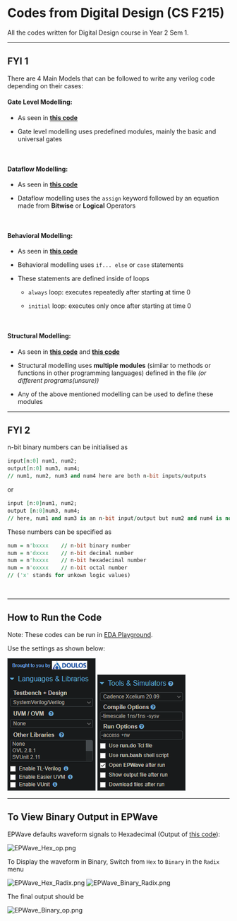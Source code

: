 # Codes from Digital Design (CS F215)

All the codes written for Digital Design course in Year 2 Sem 1.

---

## FYI 1

There are 4 Main Models that can be followed to write any verilog code depending on their cases:

#### Gate Level Modelling:

- As seen in [**this code**](https://github.com/joejo-joestar/uni-codes/blob/main/Year%202/Digital%20Design/Lab%20Codes%20%5BExpt%20Progs%5D/Expt03/R1_Ckt_GateModelling.sv)

- Gate level modelling uses predefined modules, mainly the basic and universal gates

<br>

#### Dataflow Modelling:

- As seen in [**this code**](https://github.com/joejo-joestar/uni-codes/blob/main/Year%202/Digital%20Design/Lab%20Codes%20%5BAssignment%20Progs%5D/Expt03/E03_Q2_Eqn_Ckt_Dataflow.sv)

- Dataflow modelling uses the `assign` keyword followed by an equation made from **Bitwise** or **Logical** Operators

<br>

#### Behavioral Modelling:

- As seen in [**this code**](https://github.com/joejo-joestar/uni-codes/blob/main/Year%202/Digital%20Design/Lab%20Codes%20%5BAssignment%20Progs%5D/Expt04/E04_Q3_Full_Subtarctor_Behavior.sv)

- Behavioral modelling uses `if... else` or `case` statements

- These statements are defined inside of loops
  
  - `always` loop: executes repeatedly after starting at time 0
  
  - `initial` loop: executes only once after starting at time 0

<br>

#### Structural Modelling:

- As seen in [**this code**](https://github.com/joejo-joestar/uni-codes/blob/main/Year%202/Digital%20Design/Lab%20Codes%20%5BSelf%20Eval%20Progs%5D/Expt04/E04_SE05_FullSubber_Struct.sv) and [**this code**](https://github.com/joejo-joestar/uni-codes/blob/main/Year%202/Digital%20Design/Lab%20Codes%20%5BExpt%20Progs%5D/Expt04/R3_parallel_adder/R3_prallel_adder.sv)

- Structural modelling uses **multiple modules** (similar to methods or functions in other programming languages) defined in the file *(or different programs(unsure))*

- Any of the above mentioned modelling can be used to define these modules

---

## FYI 2

n-bit binary numbers can be initialised as 

```vhdl
input[n:0] num1, num2;
output[n:0] num3, num4;
// num1, num2, num3 and num4 here are both n-bit inputs/outputs
```

or

```vhdl
input [n:0]num1, num2;
output [n:0]num3, num4;
// here, num1 and num3 is an n-bit input/output but num2 and num4 is not
```

These numbers can be specified as

```vhdl
num = n'bxxxx    // n-bit binary number
num = n'dxxxx    // n-bit decimal number
num = n'hxxxx    // n-bit hexadecimal number
num = n'oxxxx    // n-bit octal number
// ('x' stands for unkown logic values)
```
<br>


---

## How to Run the Code

Note: These codes can be run in [EDA Playground](https://edaplayground.com). 

Use the settings as shown below:

<img src="/Year%202/Digital%20Design/Media/langnlibspart1.png" alt="Language settings" title="Language settings" data-align="center">

<img src="/Year%202/Digital%20Design/Media/toolsnsimspart2.png" title="Tools & Simulators settings" alt="Tools & Simulators settings" data-align="center">

---

## To View Binary Output in EPWave

  EPWave defaults waveform signals to Hexadecimal (Output of [this code](Year%202/Digital%20Design/Lab%20Codes%20%5BSelf%20Eval%20Progs%5D/Expt04/SE09_GrayCodetoBinary.sv)):

<img title="" src="file:///Year%202/Digital%20Design/Media/EPWave_Hex_op.png" alt="EPWave_Hex_op.png" data-align="center">

To Display the waveform in Binary, Switch from `Hex` to `Binary` in the `Radix` menu

<img title="" src="file:///Year%202/Digital%20Design/Media/EPWave_Hex_Radix.png" alt="EPWave_Hex_Radix.png" data-align="center">

<img title="" src="file:///Year%202/Digital%20Design/Media/EPWave_Binary_Radix.png" alt="EPWave_Binary_Radix.png" data-align="center">

The final output should be

<img title="" src="file:///Year%202/Digital%20Design/Media/EPWave_Binary_op.png" alt="EPWave_Binary_op.png" data-align="center">
